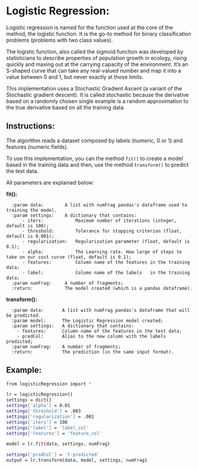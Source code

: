 # Logistic Regression:


Logistic regression is named for the function used at the core of the method, the logistic function. It is the go-to method for binary classification problems (problems with two class values).

The logistic function, also called the sigmoid function was developed by statisticians to describe properties of population growth in ecology, rising quickly and maxing out at the carrying capacity of the environment. It’s an S-shaped curve that can take any real-valued number and map it into a value between 0 and 1, but never exactly at those limits.

This implementation uses a Stochastic Gradient Ascent (a variant of the Stochastic gradient descent). It is called stochastic because the derivative based on a randomly chosen single example is a random approximation to the true derivative based on all the training data.


## Instructions:

The algorithm reads a dataset composed by labels (numeric, 0 or 1) and features (numeric fields).

To use this implementation, you can the method `fit()` to create a model based in the training data and then, use the method `transform()` to predict the test data. 


All parameters are explained below:


**fit():**

```
  :param data:        A list with numFrag pandas's dataframe used to training the model.
  :param settings:    A dictionary that contains:
      - iters:            Maximum number of iterations (integer, default is 100);
      - threshold:        Tolerance for stopping criterion (float, default is 0.001);
      - regularization:   Regularization parameter (float, default is 0.1);
      - alpha:            The Learning rate. How large of steps to take on our cost curve (float, default is 0.1);
      - features:         Column name of the features in the training data;
      - label:            Column name of the labels   in the training data;
  :param numFrag:     A number of fragments;
  :return:            The model created (which is a pandas dataframe).
```

**transform():**

```
  :param data:       A list with numFrag pandas's dataframe that will be predicted.
  :param model:      The Logistic Regression model created;
  :param settings:   A dictionary that contains:
 	- features:      Column name of the features in the test data;
 	- predCol:       Alias to the new column with the labels predicted;
  :param numFrag:    A number of fragments;
  :return:           The prediction (in the same input format).
```


## Example:


```sh
from logisticRegression import *

lr = logisticRegression()
settings = dict()
settings['alpha'] = 0.01
settings['threshold'] = .003
settings['regularization'] = .001
settings['iters'] = 100
settings['label'] = 'label_col'
settings['features'] = 'feature_col'

model = lr.fit(data, settings, numFrag)

settings['predCol'] = 'Y-predicted'
output = lr.transform(data, model, settings, numFrag)


```
